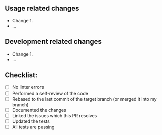 ## Usage related changes

<!-- How the changes from this PR affect users. -->

- Change 1.
- ...

## Development related changes

<!-- How these changes affect the developers of this project - e.g. changes in testing or CI/CD. -->

- Change 1.
- ...

## Checklist:

- [ ] No linter errors
- [ ] Performed a self-review of the code
- [ ] Rebased to the last commit of the target branch (or merged it into my branch)
- [ ] Documented the changes
- [ ] Linked the issues which this PR resolves
- [ ] Updated the tests
- [ ] All tests are passing
